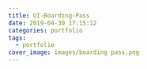 ```yaml
---
title: UI-Boarding-Pass
date: 2019-04-30 17:15:12
categories: portfolio
tags:
  - portfolio
cover_image: images/boarding pass.png
---
```

